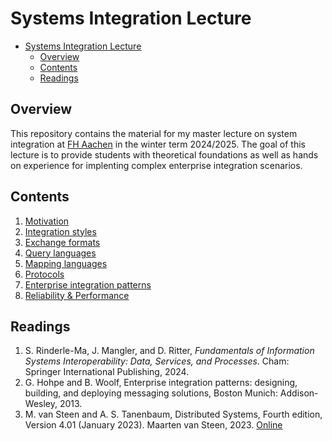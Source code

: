 # Systems Integration Lecture

<!--toc:start-->

- [Systems Integration Lecture](#systems-integration-lecture)
  - [Overview](#overview)
  - [Contents](#contents)
  - [Readings](#readings)
  <!--toc:end-->

## Overview

This repository contains the material for my master lecture on system
integration at [FH Aachen](https://fh-aachen.de) in the winter term 2024/2025.
The goal of this lecture is to provide students with theoretical foundations as
well as hands on experience for implenting complex enterprise integration
scenarios.

## Contents

1. [Motivation](lectures/motivation.md)
1. [Integration styles](lectures/integration-styles.md)
1. [Exchange formats](lectures/exchange-formats.md)
1. [Query languages](lectures/query-languages.md)
1. [Mapping languages](lectures/mapping-languages.md)
1. [Protocols](lectures/protocols.md)
1. [Enterprise integration patterns](lectures/enterprise-integration-patterns.md)
1. [Reliability & Performance](lectures/reliability-performance.md)

## Readings

1. S. Rinderle-Ma, J. Mangler, and D. Ritter, _Fundamentals of Information
   Systems Interoperability: Data, Services, and Processes_. Cham: Springer
   International Publishing, 2024.
2. G. Hohpe and B. Woolf, Enterprise integration patterns: designing, building,
   and deploying messaging solutions, Boston Munich: Addison-Wesley, 2013.
3. M. van Steen and A. S. Tanenbaum, Distributed Systems, Fourth edition,
   Version 4.01 (January 2023). Maarten van Steen, 2023.
   [Online](https://www.distributed-systems.net/index.php/books/ds4/)
